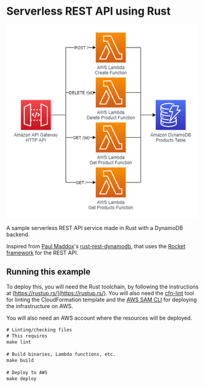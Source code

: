 Serverless REST API using Rust
==============================

<p align="center">
  <img alt="Architecture diagram" src="./rust-rest-serverless.png"/>
</p>

A sample serverless REST API service made in Rust with a DynamoDB backend.

Inspired from [Paul Maddox](https://twitter.com/paulmaddox)'s [rust-rest-dynamodb](https://github.com/PaulMaddox/rust-rest-dynamodb), that uses the [Rocket framework](https://rocket.rs/) for the REST API.

## Running this example

To deploy this, you will need the Rust toolchain, by following the instructions at [https://rustup.rs/](https://rustup.rs/). You will also need the [cfn-lint](https://github.com/aws-cloudformation/cfn-python-lint) tool for linting the CloudFormation template and the [AWS SAM CLI](https://docs.aws.amazon.com/serverless-application-model/latest/developerguide/serverless-sam-cli-install.html) for deploying the infrastructure on AWS.

You will also need an AWS account where the resources will be deployed.

```
# Linting/checking files
# This requires 
make lint

# Build binaries, Lambda functions, etc.
make build

# Deploy to AWS
make deploy
```
